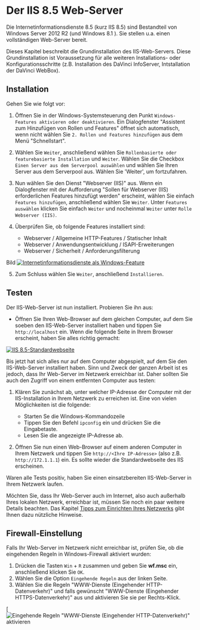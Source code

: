 # Der IIS 8.5 Web-Server

Die Internetinformationsdienste 8.5 (kurz IIS 8.5) sind Bestandteil von Windows Server 2012 R2 (und Windows 8.1 ). Sie stellen u.a. einen vollständigen Web-Server bereit.

Dieses Kapitel beschreibt die Grundinstallation des IIS-Web-Servers. Diese Grundinstallation ist Voraussetzung für alle weiteren Installations- oder Konfigurationsschritte (z.B. Installation des DaVinci InfoServer, Intstallation der DaVinci WebBox).

## Installation

Gehen Sie wie folgt vor:

1. Öffnen Sie in der Windows-Systemsteuerung den Punkt `Windows-Features aktivieren oder deaktivieren`. Ein Dialogfenster "Assistent zum Hinzufügen von Rollen und Features" öffnet sich automatisch, wenn nicht wählen Sie `2. Rollen und Features hinzufügen` aus dem Menü "Schnellstart".

2. Wählen Sie `Weiter`, anschließend wählen Sie `Rollenbasierte oder featurebasierte Installation` und `Weiter`. Wählen Sie die Checkbox `Einen Server aus dem Serverpool auswählen` und wählen Sie Ihren Server aus dem Serverpool aus. Wählen Sie 'Weiter', um fortzufahren.

3. Nun wählen Sie den Dienst "Webserver (IIS)" aus. Wenn ein Dialogfenster mit der Aufforderung "Sollen für Webserver (IIS) erforderlichen Features hinzufügt werden" erscheint, wählen Sie einfach `Features hinzufügen`, anschließend wählen Sie `Weiter`. Unter `Features auswählen` klicken Sie einfach `Weiter` und nocheinmal `Weiter` unter `Rolle Webserver (IIS)`.

4. Überprüfen Sie, ob folgende Features installiert sind:

   * Webserver / Allgemeine HTTP-Features / Statischer Inhalt
   * Webserver / Anwendungsentwicklung / ISAPI-Erweiterungen
   * Webserver / Sicherheit / Anforderungsfilterung  

Bild [![Internetinformationsdienste als Windows-Feature][1]][1] 

5. Zum Schluss wählen Sie `Weiter`, anschließend `Installieren`.

## Testen

Der IIS-Web-Server ist nun installiert. Probieren Sie ihn aus:

* Öffnen Sie Ihren Web-Browser auf dem gleichen Computer, auf dem Sie soeben den IIS-Web-Server installiert haben und tippen Sie `http://localhost` ein. Wenn die folgende Seite in Ihrem Browser erscheint, haben Sie alles richtig gemacht:

[![IIS 8.5-Standardwebseite][2]][2] 

Bis jetzt hat sich alles nur auf dem Computer abgespielt, auf dem Sie den IIS-Web-Server installiert haben. Sinn und Zweck der ganzen Arbeit ist es jedoch, dass Ihr Web-Server im Netzwerk erreichbar ist. Daher sollten Sie auch den Zugriff von einem entfernten Computer aus testen:

1. Klären Sie zunächst ab, unter welcher IP-Adresse der Computer mit der IIS-Installation in Ihrem  Netzwerk zu erreichen ist. Eine von vielen Möglichkeiten ist die folgende:

   * Starten Se die Windows-Kommandozeile
   * Tippen Sie den Befehl `ipconfig` ein und drücken Sie die Eingabetaste.
   * Lesen Sie die angezeigte IP-Adresse ab. 

2. Öffnen Sie nun einen Web-Browser auf einem anderen Computer in Ihrem Netzwerk und tippen Sie `http://<Ihre IP-Adresse>` (also z.B. `http://172.1.1.1`) ein. Es sollte wieder die Standardwebseite des IIS erscheinen.

Waren alle Tests positiv, haben Sie einen einsatzbereiten IIS-Web-Server in Ihrem Netzwerk laufen.

Möchten Sie, dass Ihr Web-Server auch im Internet, also auch außerhalb Ihres lokalen Netzwerk, erreichbar ist, müssen Sie noch ein paar weitere Details beachten. Das Kapitel [Tipps zum Einrichten Ihres Netzwerks](../network-configuration.md) gibt Ihnen dazu nützliche Hinweise.

## Firewall-Einstellung

Falls Ihr Web-Server im Netzwerk nicht erreichbar ist, prüfen Sie, ob die eingehenden Regeln in Windows-Firewall aktiviert wurden:

1. Drücken die Tasten `Win` + `R` zusammen und geben Sie **wf.msc** ein, anschließend klicken Sie `OK`.  
2. Wählen Sie die Option `Eingehende Regeln` aus der linken Seite.  
3. Wählen Sie die Regeln "WWW-Dienste (Eingehender HTTP-Datenverkehr)" und falls gewünscht "WWW-Dienste (Eingehender HTTPS-Datenverkehr)" aus und aktivieren Sie sie per Rechts-Klick.

[![[Eingehende Regeln  &quot;WWW-Dienste (Eingehender HTTP-Datenverkehr)&quot; aktivieren][3]][3] 

[1]:/assets/images/is/IIS8-Windows-Features.png
[2]:/assets/images/is/iis-8.5-test.png
[3]:/assets/images/is/Eingehende-Regeln-IIS.png
